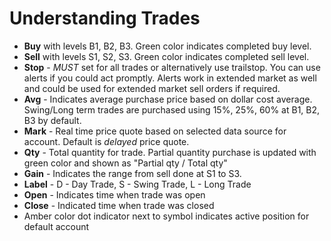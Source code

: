 # Understanding Trades


- **Buy** with levels B1, B2, B3. Green color indicates completed buy level.
- **Sell** with levels S1, S2, S3. Green color indicates completed sell level.
- **Stop** - *MUST* set for all trades or alternatively use trailstop. You can use alerts if you could act promptly. Alerts work in extended market as well and could be used for extended market sell orders if required.
- **Avg** - Indicates average purchase price based on dollar cost average. Swing/Long term trades are purchased using 15%, 25%, 60% at B1, B2, B3 by default.
- **Mark** - Real time price quote based on selected data source for account. Default is *delayed* price quote.
- **Qty** - Total quantity for trade. Partial quantity purchase is updated with green color and shown as "Partial qty / Total qty"
- **Gain** - Indicates the range from sell done at S1 to S3.
- **Label** - D - Day Trade, S - Swing Trade, L - Long Trade
- **Open** - Indicates time when trade was open
- **Close** - Indicated time when trade was closed
- Amber color dot indicator next to symbol indicates active position for default account

